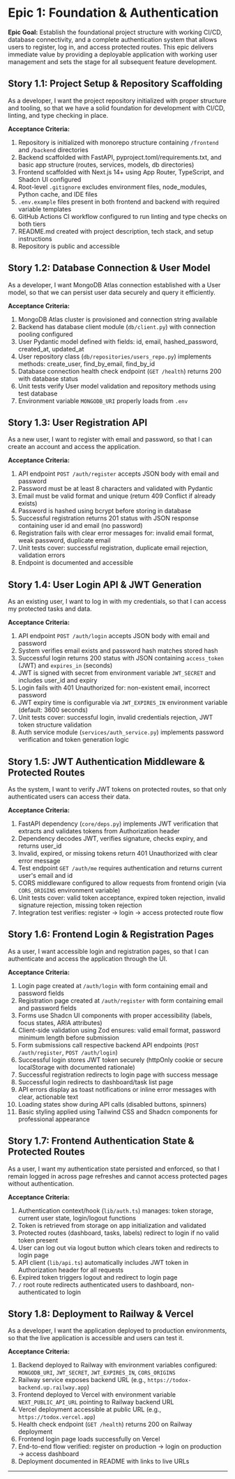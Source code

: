 # Epic 1: Foundation & Authentication

**Epic Goal:** Establish the foundational project structure with working CI/CD, database connectivity, and a complete authentication system that allows users to register, log in, and access protected routes. This epic delivers immediate value by providing a deployable application with working user management and sets the stage for all subsequent feature development.

## Story 1.1: Project Setup & Repository Scaffolding

As a developer,
I want the project repository initialized with proper structure and tooling,
so that we have a solid foundation for development with CI/CD, linting, and type checking in place.

**Acceptance Criteria:**

1. Repository is initialized with monorepo structure containing `/frontend` and `/backend` directories
2. Backend scaffolded with FastAPI, pyproject.toml/requirements.txt, and basic app structure (routes, services, models, db directories)
3. Frontend scaffolded with Next.js 14+ using App Router, TypeScript, and Shadcn UI configured
4. Root-level `.gitignore` excludes environment files, node_modules, Python cache, and IDE files
5. `.env.example` files present in both frontend and backend with required variable templates
6. GitHub Actions CI workflow configured to run linting and type checks on both tiers
7. README.md created with project description, tech stack, and setup instructions
8. Repository is public and accessible

## Story 1.2: Database Connection & User Model

As a developer,
I want MongoDB Atlas connection established with a User model,
so that we can persist user data securely and query it efficiently.

**Acceptance Criteria:**

1. MongoDB Atlas cluster is provisioned and connection string available
2. Backend has database client module (`db/client.py`) with connection pooling configured
3. User Pydantic model defined with fields: id, email, hashed_password, created_at, updated_at
4. User repository class (`db/repositories/users_repo.py`) implements methods: create_user, find_by_email, find_by_id
5. Database connection health check endpoint (`GET /health`) returns 200 with database status
6. Unit tests verify User model validation and repository methods using test database
7. Environment variable `MONGODB_URI` properly loads from `.env`

## Story 1.3: User Registration API

As a new user,
I want to register with email and password,
so that I can create an account and access the application.

**Acceptance Criteria:**

1. API endpoint `POST /auth/register` accepts JSON body with email and password
2. Password must be at least 8 characters and validated with Pydantic
3. Email must be valid format and unique (return 409 Conflict if already exists)
4. Password is hashed using bcrypt before storing in database
5. Successful registration returns 201 status with JSON response containing user id and email (no password)
6. Registration fails with clear error messages for: invalid email format, weak password, duplicate email
7. Unit tests cover: successful registration, duplicate email rejection, validation errors
8. Endpoint is documented and accessible

## Story 1.4: User Login API & JWT Generation

As an existing user,
I want to log in with my credentials,
so that I can access my protected tasks and data.

**Acceptance Criteria:**

1. API endpoint `POST /auth/login` accepts JSON body with email and password
2. System verifies email exists and password hash matches stored hash
3. Successful login returns 200 status with JSON containing `access_token` (JWT) and `expires_in` (seconds)
4. JWT is signed with secret from environment variable `JWT_SECRET` and includes user_id and expiry
5. Login fails with 401 Unauthorized for: non-existent email, incorrect password
6. JWT expiry time is configurable via `JWT_EXPIRES_IN` environment variable (default: 3600 seconds)
7. Unit tests cover: successful login, invalid credentials rejection, JWT token structure validation
8. Auth service module (`services/auth_service.py`) implements password verification and token generation logic

## Story 1.5: JWT Authentication Middleware & Protected Routes

As the system,
I want to verify JWT tokens on protected routes,
so that only authenticated users can access their data.

**Acceptance Criteria:**

1. FastAPI dependency (`core/deps.py`) implements JWT verification that extracts and validates tokens from Authorization header
2. Dependency decodes JWT, verifies signature, checks expiry, and returns user_id
3. Invalid, expired, or missing tokens return 401 Unauthorized with clear error message
4. Test endpoint `GET /auth/me` requires authentication and returns current user's email and id
5. CORS middleware configured to allow requests from frontend origin (via `CORS_ORIGINS` environment variable)
6. Unit tests cover: valid token acceptance, expired token rejection, invalid signature rejection, missing token rejection
7. Integration test verifies: register → login → access protected route flow

## Story 1.6: Frontend Login & Registration Pages

As a user,
I want accessible login and registration pages,
so that I can authenticate and access the application through the UI.

**Acceptance Criteria:**

1. Login page created at `/auth/login` with form containing email and password fields
2. Registration page created at `/auth/register` with form containing email and password fields
3. Forms use Shadcn UI components with proper accessibility (labels, focus states, ARIA attributes)
4. Client-side validation using Zod ensures: valid email format, password minimum length before submission
5. Form submissions call respective backend API endpoints (`POST /auth/register`, `POST /auth/login`)
6. Successful login stores JWT token securely (httpOnly cookie or secure localStorage with documented rationale)
7. Successful registration redirects to login page with success message
8. Successful login redirects to dashboard/task list page
9. API errors display as toast notifications or inline error messages with clear, actionable text
10. Loading states show during API calls (disabled buttons, spinners)
11. Basic styling applied using Tailwind CSS and Shadcn components for professional appearance

## Story 1.7: Frontend Authentication State & Protected Routes

As a user,
I want my authentication state persisted and enforced,
so that I remain logged in across page refreshes and cannot access protected pages without authentication.

**Acceptance Criteria:**

1. Authentication context/hook (`lib/auth.ts`) manages: token storage, current user state, login/logout functions
2. Token is retrieved from storage on app initialization and validated
3. Protected routes (dashboard, tasks, labels) redirect to login if no valid token present
4. User can log out via logout button which clears token and redirects to login page
5. API client (`lib/api.ts`) automatically includes JWT token in Authorization header for all requests
6. Expired token triggers logout and redirect to login page
7. `/` root route redirects authenticated users to dashboard, non-authenticated to login

## Story 1.8: Deployment to Railway & Vercel

As a developer,
I want the application deployed to production environments,
so that the live application is accessible and users can test it.

**Acceptance Criteria:**

1. Backend deployed to Railway with environment variables configured: `MONGODB_URI`, `JWT_SECRET`, `JWT_EXPIRES_IN`, `CORS_ORIGINS`
2. Railway service exposes backend URL (e.g., `https://todox-backend.up.railway.app`)
3. Frontend deployed to Vercel with environment variable `NEXT_PUBLIC_API_URL` pointing to Railway backend URL
4. Vercel deployment accessible at public URL (e.g., `https://todox.vercel.app`)
5. Health check endpoint (`GET /health`) returns 200 on Railway deployment
6. Frontend login page loads successfully on Vercel
7. End-to-end flow verified: register on production → login on production → access dashboard
8. Deployment documented in README with links to live URLs

---
